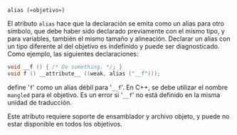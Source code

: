 `alias («objetivo»)`[](https://gcc.gnu.org/onlinedocs/gcc/Common-Function-Attributes.html#index-alias-function-attribute)

El atributo `alias` hace que la declaración se emita como un alias para otro símbolo, que debe haber sido declarado previamente con el mismo tipo, y para variables, también el mismo tamaño y alineación. Declarar un alias con un tipo diferente al del objetivo es indefinido y puede ser diagnosticado. Como ejemplo, las siguientes declaraciones:

```c
void __f () { /* Do something. */; }
void f () __attribute__ ((weak, alias ("__f")));
```

define '``f``' como un alias débil para '``__f``'. En C++, se debe utilizar el nombre ``mangled`` para el objetivo. Es un error si '``__f``' no está definido en la misma unidad de traducción.

Este atributo requiere soporte de ensamblador y archivo objeto, y puede no estar disponible en todos los objetivos.